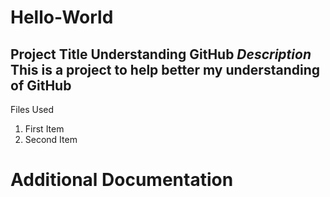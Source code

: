 # Hello-World
**Project Title**
Understanding GitHub
*Description*
This is a project to help better my understanding of GitHub
---
Files Used 
1. First Item
2. Second Item
# Additional Documentation
